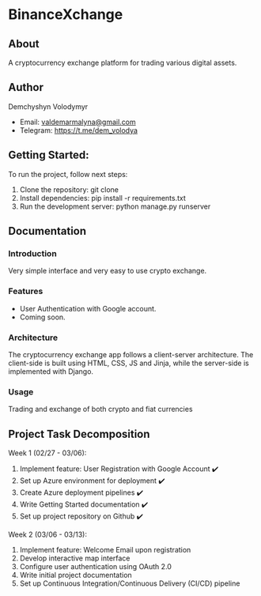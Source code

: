 # BinanceXchange

## About
A cryptocurrency exchange platform for trading various digital assets.

## Author
Demchyshyn Volodymyr
- Email: valdemarmalyna@gmail.com
- Telegram: https://t.me/dem_volodya

## Getting Started:
To run the project, follow next steps:

1. Clone the repository: git clone 
2. Install dependencies: pip install -r requirements.txt
3. Run the development server: python manage.py runserver


## Documentation
### Introduction
Very simple interface and very easy to use crypto exchange.

### Features
- User Authentication with Google account.
- Coming soon.

### Architecture
The cryptocurrency exchange app follows a client-server architecture. The client-side is built using HTML, CSS, JS and Jinja, while the server-side is implemented with Django.

### Usage
Trading and exchange of both crypto and fiat currencies

## Project Task Decomposition
Week 1 (02/27 - 03/06):
1. Implement feature: User Registration with Google Account ✔️
2. Set up Azure environment for deployment ✔️
3. Create Azure deployment pipelines ✔️
4. Write Getting Started documentation ✔️
5. Set up project repository on Github ✔️

Week 2 (03/06 - 03/13):
1. Implement feature: Welcome Email upon registration
2. Develop interactive map interface
3. Configure user authentication using OAuth 2.0
4. Write initial project documentation
5. Set up Continuous Integration/Continuous Delivery (CI/CD) pipeline
